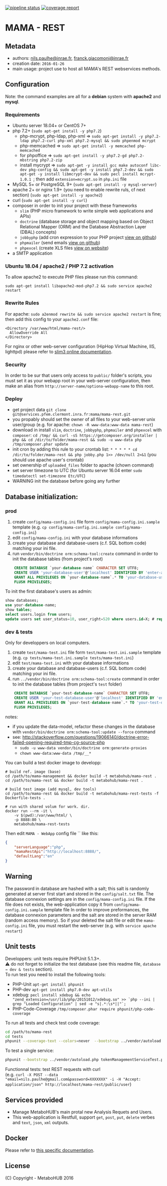 [![pipeline status](https://services.pfem.clermont.inra.fr/gitlab/mama/mama-rest/badges/dev/pipeline.svg)](https://services.pfem.clermont.inra.fr/gitlab/mama/mama-rest/commits/dev)
[![coverage report](https://services.pfem.clermont.inra.fr/gitlab/mama/mama-rest/badges/dev/coverage.svg)](https://services.pfem.clermont.inra.fr/gitlab/mama/mama-rest/commits/dev)

# MAMA - REST

## Metadata

- authors: <nils.paulhe@inrae.fr>, <franck.giacomoni@inrae.fr>
- creation date: `2016-01-26`
- main usage: project use to host all MAMA's REST webservices methods.

## Configuration

Note: the command examples are all for a **debian** system with **apache2** and **mysql**.

### Requirements

- Ubuntu server 18.04+ or CentOS 7+
- php 7.2+ (`sudo apt-get install -y php7.2`)
   - php-mcrypt, php-ldap, php-xml ⇒ `sudo apt-get install -y php7.2-ldap php7.2-curl php-xml php7.2-mysql && sudo phpenmod mcrypt`
   - php-memcached ⇒ `sudo apt-get install -y memcached php-memcached`
   - for phpoffice ⇒ `sudo apt-get install -y php7.2-gd php7.2-mbstring php7.2-zip`
   - install mycrypt ⇒ `sudo apt-get -y install gcc make autoconf libc-dev pkg-config && sudo apt-get -y install php7.2-dev && sudo apt-get -y install libmcrypt-dev && sudo pecl install mcrypt-1.0.1 `; then add `extension=mcrypt.so` in `php.ini` file
- MySQL 5+ or PostgreSQL 9+ (`sudo apt-get install -y mysql-server`)
- apache 2+ or nginx 1.9+ (you need to enable rewrite ruls, cf next section) (`sudo apt-get install -y apache2`)
- curl (`sudo apt-get install -y curl`)
- composer in order to init your project with these frameworks
   - `slim` (PHP micro framework to write simple web applications and APIs)
   - `doctrine` (database storage and object mapping based on Object Relational Mapper (ORM) and the Database Abstraction Layer (DBAL) concepts) 
   - `jobbyphp` (add cron expression to your PHP project [view on github](https://github.com/jobbyphp/jobby))
   - `phpmailer` (send emails [view on github](https://github.com/PHPMailer/PHPMailer))
   - `phpexcel` (create XLS files [view on website](https://packagist.org/packages/phpoffice/phpexcel))
- a SMTP application

### Ubuntu 18.04 / apache2 / PHP 7.2 activation

To allow apache2 to execute PHP files please run this command:

`sudo apt-get install libapache2-mod-php7.2 && sudo service apache2 restart`


### Rewrite Rules

For apache: `sudo a2enmod rewrite && sudo service apache2 restart` is fine; then add this config to your `apache2.conf` file:
```
<Directory /var/www/html/mama-rest/>
  AllowOverride All
</Directory>
```

For nginx or other web-server configuration (HipHop Virtual Machine, IIS, lighttpd) please refer to [slim3 online documentation](http://www.slimframework.com/docs/start/web-servers.html).

### Security

In order to be sur that users only access to `public/` folder's scripts, you must set it as your webapp root in your web-server configuration, then make an alias from `http://server-name/optiona-webapp-name` to this root.

### Deploy

- get project data `git clone git@services.pfem.clermont.inra.fr:mama/mama-rest.git`
- you propably should set the owner of all files to your web-server unix user/group (e.g. for apache: `chown -R www-data:www-data mama-rest`)
- download in install `slim`, `doctrine`, `jobbyphp`, `phpmailer` and `phpexcel` with `composer`: `cd /tmp/ && curl -sS https://getcomposer.org/installer | php && cd /dir/to/folder/mama-rest && sudo -u www-data php /tmp/composer.phar update `
- init cron by adding this rule to your crontab list: `* * * * * cd /dir/to/folder/mama-rest && php jobby.php 1>> /dev/null 2>&1` (you should use apache user's crontab)
- set ownership of `uploaded_files` folder to apache (chown command)
- set server timezone to UTC (for Ubuntu server 16.04 enter `sudo  timedatectl set-timezone Etc/UTC​`)
- WARNING init the database before going any further

## Database initialization:

### prod

 1. create `config/mama-config.ini` file form `config/mama-config.ini.sample` template (e.g. `cp config/mama-config.ini.sample config/mama-config.ini`)
 2. edit `config/mama-config.ini` with your database informations
 3. create your database and database-users (c.f. SQL bottom code) matching your ini file.
 4. run `vendor/bin/doctrine orm:schema-tool:create` command in order to init the database tables (from project's root)
 
```sql
    CREATE DATABASE `your-database-name` CHARACTER SET UTF8;
    CREATE USER 'your-database-user'@'localhost' IDENTIFIED BY 'enter-a-strong-password';
    GRANT ALL PRIVILEGES ON `your-database-name`.* TO 'your-database-user'@'localhost';
    FLUSH PRIVILEGES;
```

To init the first database's users as admin:

```sql
show databases;
use your-database-name;
show tables;
select users.login from users;
update users set user_status=10, user_right=520 where users.id=X; # replace X by targeted users' ID
```

### dev & tests

Only for developpers on local computers.

 1. create `test/mama-test.ini` file form `test/mama-test.ini.sample` template (e.g. `cp tests/mama-test.ini.sample tests/mama-test.ini`)
 2. edit `test/mama-test.ini` with your database informations
 3. create your database and database-users (c.f. SQL bottom code) matching your ini file.
 4. run `../vendor/bin/doctrine orm:schema-tool:create` command in order to init the database tables (from project's `test` folder)

```sql
    CREATE DATABASE `your-test-database-name` CHARACTER SET UTF8;
    CREATE USER 'your-test-database-user'@'localhost' IDENTIFIED BY 'enter-a-strong-password';
    GRANT ALL PRIVILEGES ON `your-test-database-name`.* TO 'your-test-database-user'@'localhost';
    FLUSH PRIVILEGES;
```

notes: 
 - if you update the data-model, refactor these changes in the database with `vendor/bin/doctrine orm:schema-tool:update --force` command
 - see: http://stackoverflow.com/questions/19066140/doctrine-error-failed-opening-required-tmp-cg-source-php
    - `sudo -u www-data vendor/bin/doctrine orm:generate-proxies`
    - `chown www-data:www-data /tmp/__*`
    
You can build a test docker image to developp:

```
# build ref. image (base)
cd /path/to/mama-management && docker build -t metabohub/mama-rest .
cd /path/to/mama-rest && docker build -t metabohub/mama-rest .

# build test image (add mysql, dev tools)
cd /path/to/mama-rest && docker build -t metabohub/mama-rest-tests -f Dockerfile-tests .

# run with shared volum for work. dir.
docker run --rm -it \
	-v $(pwd):/var/www/html/ \
	-p 8888:80 \
	metabohub/mama-rest-tests
```


Then edit `MAMA - WebApp` config file `` like this:

```json
{
	"serverLanguage":"php",
	"mamaRestApi":"http://localhost:8888/",
	"defaultLang":"en"
}
```
 
## Warning

The password in database are hashed with a salt; this salt is randomly generated at server first start and stored in the `config/salt.txt` file.
The database connexion settings are in the `config/mama-config.ini` file. If the file does not exists, the web-application copy it from `config/mama-config.ini.sample` template file
In order to improve preformances, the database connexion parameters and the salt are stored in the server RAM (random access memory).
So if your deleted the salt file or edit the `mama-config.ini` file, you must restart the web-server (e.g. with `service apache restart`)

## Unit tests

Developpers: unit tests require PHPUnit 5.1.3+.\
:warning: do not forget to initialize the test database (see this readme file, `database → dev & tests` section).\
To run test you need to install the following tools:

- PHP-Unit `apt-get install phpunit`
- PHP-dev `apt-get install php7.0-dev apt-utils`
- xdebug: ``pecl install xdebug && echo "zend_extension=/usr/lib/php/20151012/xdebug.so" >> `php --ini | grep "Loaded Configuration" | sed -e "s|.*:\s*||"`;`` 
- PHP-Code-Coverage `/tmp/composer.phar require phpunit/php-code-coverage`

To run all tests and check test code coverage:
```bash
cd /path/to/mama-rest
cd tests
phpunit --coverage-text --colors=never  --bootstrap ../vendor/autoload.php .
```

To test a single service:
```bash
phpunit --bootstrap ../vendor/autoload.php tokenManagementServiceTest.php
```

Functionnal tests: test REST requests with curl\
(e.g. `curl -X POST --data "email=nils.paulhe@gmail.com&password=XXXXXXX" -i -H "Accept: application/json" http://localhost/mama-rest/public/user`)

## Services provided

- Manage MetaboHUB's main protal new Analysis Requets and Users.
- This web-application is Restfull, support `get`, `post`, `put`, `delete` verbes and `text`, `json`, `xml` outputs.

<!--
## Notes

Where the app. is in dev / prod.
-->

## Docker

Please refer to [this specific documentation](docker-conf/howto.md).

## License 

(C) Copyright - MetaboHUB 2016
